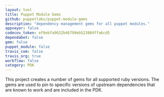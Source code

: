 ```yaml
---
layout: tool
title: Puppet Module Gems
github: puppetlabs/puppet-module-gems
description: "dependency management gems for all puppet modules."
appveyor: false
codecov_token: ef8ebfa9632b46799eb523869ffa6cd5
dependabot: false
gem: false
puppet_module: false
travis_com: false
travis_org: true
workflow: false
category: PDK
---
```


This project creates a number of gems for all supported ruby versions. The gems are used to pin to specific versions of upstream dependencies that are known to work and are included in the PDK.
